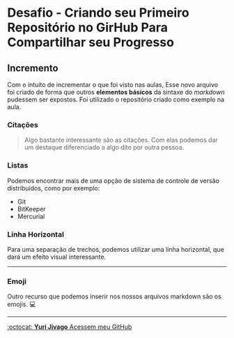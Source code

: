 # Desafio - Criando seu Primeiro Repositório no GirHub Para Compartilhar seu Progresso

## Incremento
Com o intuito de incrementar o que foi visto nas aulas, Esse novo arquivo foi criado de forma que outros **elementos básicos** da sintaxe do _markdown_ pudessem ser expostos.
Foi utilizado o repositório criado como exemplo na aula.

### Citações
> Algo bastante interessante são as citações. Com elas podemos dar um destaque diferenciado a algo dito por outra pessoa.


### Listas
Podemos encontrar mais de uma opção de sistema de controle de versão distribuídos, como por exemplo:
- Git
- BitKeeper
- Mercurial

### Linha Horizontal
Para uma separação de trechos, podemos utilizar uma linha horizontal, que dará um efeito visual interessante.

---

### Emoji
Outro recurso que podemos inserir nos nossos arquivos markdown são os emojis.
:computer:

---

[ :octocat: **Yuri Jivago** Acessem meu GitHub](https://github.com/yurijivago)